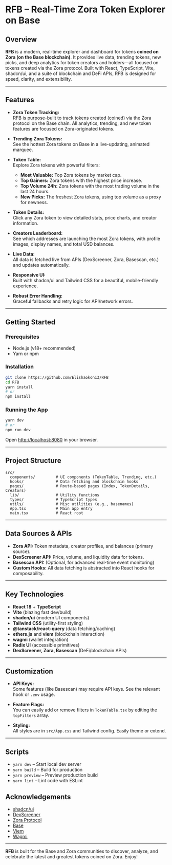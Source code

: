# RFB – Real-Time Zora Token Explorer on Base

## Overview

**RFB** is a modern, real-time explorer and dashboard for tokens **coined on Zora (on the Base blockchain)**. It provides live data, trending tokens, new picks, and deep analytics for token creators and holders—all focused on tokens created via the Zora protocol. Built with React, TypeScript, Vite, shadcn/ui, and a suite of blockchain and DeFi APIs, RFB is designed for speed, clarity, and extensibility.

---

## Features

- **Zora Token Tracking:**  
  RFB is purpose-built to track tokens created (coined) via the Zora protocol on the Base chain. All analytics, trending, and new token features are focused on Zora-originated tokens.

- **Trending Zora Tokens:**  
  See the hottest Zora tokens on Base in a live-updating, animated marquee.

- **Token Table:**  
  Explore Zora tokens with powerful filters:
  - **Most Valuable:** Top Zora tokens by market cap.
  - **Top Gainers:** Zora tokens with the highest price increase.
  - **Top Volume 24h:** Zora tokens with the most trading volume in the last 24 hours.
  - **New Picks:** The freshest Zora tokens, using top volume as a proxy for newness.

- **Token Details:**  
  Click any Zora token to view detailed stats, price charts, and creator information.

- **Creators Leaderboard:**  
  See which addresses are launching the most Zora tokens, with profile images, display names, and total USD balances.

- **Live Data:**  
  All data is fetched live from APIs (DexScreener, Zora, Basescan, etc.) and updates automatically.

- **Responsive UI:**  
  Built with shadcn/ui and Tailwind CSS for a beautiful, mobile-friendly experience.

- **Robust Error Handling:**  
  Graceful fallbacks and retry logic for API/network errors.

---

## Getting Started

### Prerequisites

- Node.js (v18+ recommended)
- Yarn or npm

### Installation

```bash
git clone https://github.com/Elishaokon13/RFB
cd RFB
yarn install
# or
npm install
```

### Running the App

```bash
yarn dev
# or
npm run dev
```

Open [http://localhost:8080](http://localhost:8080) in your browser.

---

## Project Structure

```
src/
  components/         # UI components (TokenTable, Trending, etc.)
  hooks/              # Data fetching and blockchain hooks
  pages/              # Route-based pages (Index, TokenDetails, Creators)
  lib/                # Utility functions
  types/              # TypeScript types
  utils/              # Misc utilities (e.g., basenames)
  App.tsx             # Main app entry
  main.tsx            # React root
```

---

## Data Sources & APIs

- **Zora API:** Token metadata, creator profiles, and balances (primary source).
- **DexScreener API:** Price, volume, and liquidity data for tokens.
- **Basescan API:** (Optional, for advanced real-time event monitoring)
- **Custom Hooks:** All data fetching is abstracted into React hooks for composability.

---

## Key Technologies

- **React 18** + **TypeScript**
- **Vite** (blazing fast dev/build)
- **shadcn/ui** (modern UI components)
- **Tailwind CSS** (utility-first styling)
- **@tanstack/react-query** (data fetching/caching)
- **ethers.js** and **viem** (blockchain interaction)
- **wagmi** (wallet integration)
- **Radix UI** (accessible primitives)
- **DexScreener, Zora, Basescan** (DeFi/blockchain APIs)

---

## Customization

- **API Keys:**  
  Some features (like Basescan) may require API keys. See the relevant hook or `.env` usage.

- **Feature Flags:**  
  You can easily add or remove filters in `TokenTable.tsx` by editing the `topFilters` array.

- **Styling:**  
  All styles are in `src/App.css` and Tailwind config. Easily theme or extend.

---

## Scripts

- `yarn dev` – Start local dev server
- `yarn build` – Build for production
- `yarn preview` – Preview production build
- `yarn lint` – Lint code with ESLint



## Acknowledgements

- [shadcn/ui](https://ui.shadcn.com/)
- [DexScreener](https://docs.dexscreener.com/)
- [Zora Protocol](https://zora.co/)
- [Base](https://base.org/)
- [Viem](https://viem.sh/)
- [Wagmi](https://wagmi.sh/)

---

**RFB** is built for the Base and Zora communities to discover, analyze, and celebrate the latest and greatest tokens coined on Zora. Enjoy!
